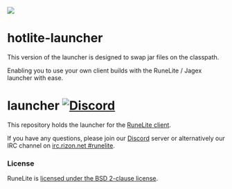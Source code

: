 ![](https://runelite.net/img/logo.png)
# hotlite-launcher  
  
This version of the launcher is designed to swap jar files on the classpath.

Enabling you to use your own client builds with the RuneLite / Jagex launcher with ease.

# launcher [![Discord](https://img.shields.io/discord/301497432909414422.svg)](https://discord.gg/mePCs8U)

This repository holds the launcher for the [RuneLite client](https://github.com/runelite/runelite).

If you have any questions, please join our [Discord](https://discord.gg/mePCs8U) server or alternatively our IRC channel on [irc.rizon.net #runelite](http://qchat.rizon.net/?channels=runelite&uio=d4).

### License

RuneLite is [licensed under the BSD 2-clause license](https://github.com/runelite/launcher/blob/master/LICENSE).
